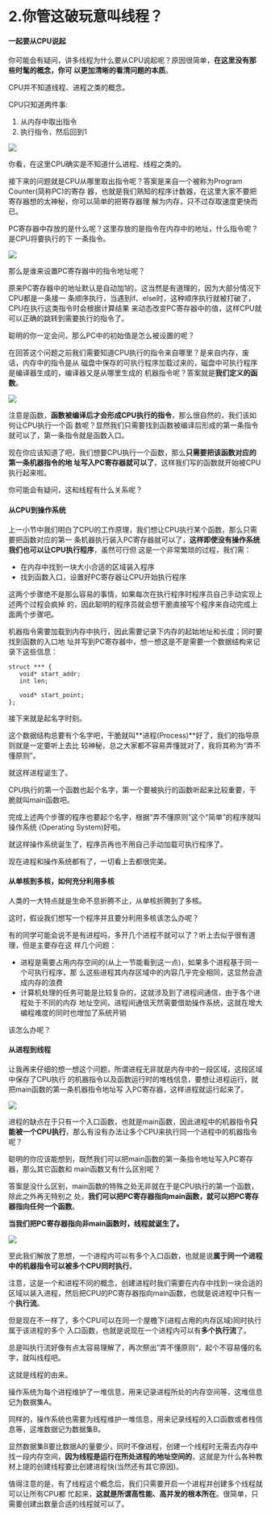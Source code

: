 # 2.你管这破玩意叫线程？

#### 一起要从CPU说起

你可能会有疑问，讲多线程为什么要从CPU说起呢？原因很简单，**在这里没有那些时髦的概念，你可 以更加清晰的看清问题的本质**。

CPU并不知道线程、进程之类的概念。

CPU只知道两件事:

1. 从内存中取出指令
2. 执行指令，然后回到1

![](.gitbook/assets/2\_1.jpg)

你看，在这里CPU确实是不知道什么进程、线程之类的。

接下来的问题就是CPU从哪里取出指令呢？答案是来自一个被称为Program Counter(简称PC)的寄存 器，也就是我们熟知的程序计数器，在这里大家不要把寄存器想的太神秘，你可以简单的把寄存器理 解为内存，只不过存取速度更快而已。

PC寄存器中存放的是什么呢？这里存放的是指令在内存中的地址，什么指令呢？是CPU将要执行的下 一条指令。

![](.gitbook/assets/2\_2.jpg)

那么是谁来设置PC寄存器中的指令地址呢？

原来PC寄存器中的地址默认是自动加1的，这当然是有道理的，因为大部分情况下CPU都是一条接一 条顺序执行，当遇到if、else时，这种顺序执行就被打破了，CPU在执行这类指令时会根据计算结果 来动态改变PC寄存器中的值，这样CPU就可以正确的跳转到需要执行的指令了。

聪明的你一定会问，那么PC中的初始值是怎么被设置的呢？

在回答这个问题之前我们需要知道CPU执行的指令来自哪里？是来自内存，废话，内存中的指令是从 磁盘中保存的可执行程序加载过来的，磁盘中可执行程序是编译器生成的，编译器又是从哪里生成的 机器指令呢？答案就是**我们定义的函数**。

![](.gitbook/assets/2\_3.jpg)

注意是函数，**函数被编译后才会形成CPU执行的指令**，那么很自然的，我们该如何让CPU执行一个函 数呢？显然我们只需要找到函数被编译后形成的第一条指令就可以了，第一条指令就是函数入口。

现在你应该知道了吧，我们想要CPU执行一个函数，那么**只需要把该函数对应的第一条机器指令的地 址写入PC寄存器就可以了**，这样我们写的函数就开始被CPU执行起来啦。

你可能会有疑问，这和线程有什么关系呢？

#### 从CPU到操作系统

上一小节中我们明白了CPU的工作原理，我们想让CPU执行某个函数，那么只需要把函数对应的第一 条机器执行装入PC寄存器就可以了，**这样即使没有操作系统我们也可以让CPU执行程序**，虽然可行但 这是一个非常繁琐的过程，我们需：

* 在内存中找到一块大小合适的区域装入程序
* 找到函数入口，设置好PC寄存器让CPU开始执行程序

这两个步骤绝不是那么容易的事情，如果每次在执行程序时程序员自己手动实现上述两个过程会疯掉 的，因此聪明的程序员就会想干脆直接写个程序来自动完成上面两个步骤吧。

机器指令需要加载到内存中执行，因此需要记录下内存的起始地址和长度；同时要找到函数的入口地 址并写到PC寄存器中，想一想这是不是需要一个数据结构来记录下这些信息：

```
struct *** {
   void* start_addr;
   int len;
  
   void* start_point;
};
```

接下来就是起名字时刻。

这个数据结构总要有个名字吧，干脆就叫**进程(Process)**好了，我们的指导原则就是一定要听上去比 较神秘，总之大家都不容易弄懂就对了，我将其称为“弄不懂原则”。

就这样进程诞生了。

CPU执行的第一个函数也起个名字，第一个要被执行的函数听起来比较重要，干脆就叫main函数吧。&#x20;

完成上述两个步骤的程序也要起个名字，根据“弄不懂原则”这个“简单”的程序就叫操作系统 (Operating System)好啦。

就这样操作系统诞生了，程序员再也不用自己手动加载可执行程序了。&#x20;

现在进程和操作系统都有了，一切看上去都很完美。

#### 从单核到多核，如何充分利用多核&#x20;

人类的一大特点就是生命不息折腾不止，从单核折腾到了多核。&#x20;

这时，假设我们想写一个程序并且要分利用多核该怎么办呢？&#x20;

有的同学可能会说不是有进程吗，多开几个进程不就可以了？听上去似乎很有道理，但是主要存在这 样几个问题：

* 进程是需要占用内存空间的(从上一节能看到这一点)，如果多个进程基于同一个可执行程序，那 么这些进程其内存区域中的内容几乎完全相同，这显然会造成内存的浪费
* 计算机处理的任务可能是比较复杂的，这就涉及到了进程间通信，由于各个进程处于不同的内存 地址空间，进程间通信天然需要借助操作系统，这就在增大编程难度的同时也增加了系统开销

该怎么办呢？

#### 从进程到线程&#x20;

让我再来仔细的想一想这个问题，所谓进程无非就是内存中的一段区域，这段区域中保存了CPU执行 的机器指令以及函数运行时的堆栈信息，要想让进程运行，就把main函数的第一条机器指令地址写 入PC寄存器，这样进程就运行起来了。

![](.gitbook/assets/2\_4.jpg)

进程的缺点在于只有一个入口函数，也就是main函数，因此进程中的机器指令**只能被一个CPU执行**，那么有没有办法让多个CPU来执行同一个进程中的机器指令呢？

聪明的你应该能想到，既然我们可以把main函数的第一条指令地址写入PC寄存器，那么其它函数和 main函数又有什么区别呢？

答案是没什么区别，main函数的特殊之处无非就在于是CPU执行的第一个函数，除此之外再无特别之 处，**我们可以把PC寄存器指向main函数，就可以把PC寄存器指向任何一个函数**。

**当我们把PC寄存器指向非main函数时，线程就诞生了。**

****![](.gitbook/assets/2\_5.jpg)****

至此我们解放了思想，一个进程内可以有多个入口函数，也就是说**属于同一个进程中的机器指令可以被多个CPU同时执行**。

注意，这是一个和进程不同的概念，创建进程时我们需要在内存中找到一块合适的区域以装入进程，然后把CPU的PC寄存器指向main函数，也就是说进程中只有一个**执行流**。

但是现在不一样了，多个CPU可以在同一个屋檐下(进程占用的内存区域)同时执行属于该进程的多个 入口函数，也就是说现在一个进程内可以有**多个执行流**了。

总是叫执行流好像有点太容易理解了，再次祭出”弄不懂原则“，起个不容易懂的名字，就叫线程吧。

这就是线程的由来。

操作系统为每个进程维护了一堆信息，用来记录进程所处的内存空间等，这堆信息记为数据集A。

同样的，操作系统也需要为线程维护一堆信息，用来记录线程的入口函数或者栈信息等，这堆数据记为数据集B。

显然数据集B要比数据A的量要少，同时不像进程，创建一个线程时无需去内存中找一段内存空间，**因为线程是运行在所处进程的地址空间的**，这就是为什么各种教材上提的创建线程要比创建进程快(当然还有其它原因)。

值得注意的是，有了线程这个概念后，我们只需要开启一个进程并创建多个线程就可以让所有CPU都 忙起来，**这就是所谓高性能、高并发的根本所在**。很简单，只需要创建出数量合适的线程就可以了。

